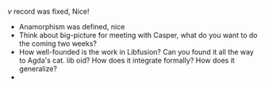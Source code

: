 $\nu$ record was fixed, Nice!
- Anamorphism was defined, nice
- Think about big-picture for meeting with Casper, what do you want to do the coming two weeks?
- How well-founded is the work in Libfusion? Can you found it all the way to Agda's cat. lib oid? How does it integrate formally? How does it generalize?
- 